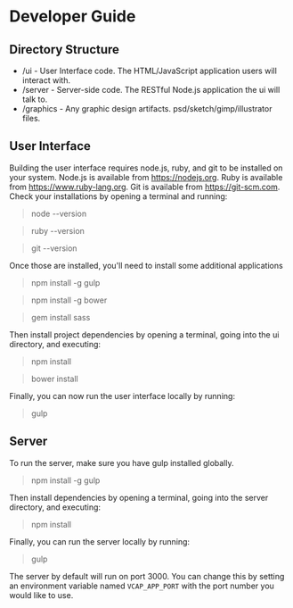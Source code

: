 Developer Guide
================

## Directory Structure
- /ui - User Interface code. The HTML/JavaScript application users will interact with.
- /server - Server-side code. The RESTful Node.js application the ui will talk to.
- /graphics - Any graphic design artifacts. psd/sketch/gimp/illustrator files.


## User Interface
Building the user interface requires node.js, ruby, and git to be installed
on your system.
Node.js is available from https://nodejs.org.
Ruby is available from https://www.ruby-lang.org.
Git is available from https://git-scm.com.
Check your installations by opening a terminal and running:

> node --version

> ruby --version

> git --version

Once those are installed, you'll need to install some additional applications

> npm install -g gulp

> npm install -g bower

> gem install sass


Then install project dependencies by opening a terminal, going into
the ui directory, and executing:

> npm install

> bower install

Finally, you can now run the user interface locally by running:

> gulp

## Server
To run the server, make sure you have gulp installed
globally.

> npm install -g gulp

Then install dependencies by opening a terminal, going into
the server directory, and executing:

> npm install

Finally, you can run the server locally by running:

> gulp

The server by default will run on port 3000. You can change this by setting an environment variable named `VCAP_APP_PORT` with the port number you would like to use.
